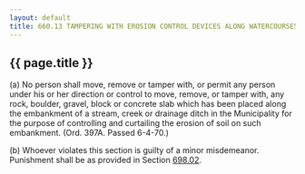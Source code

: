 ---
layout: default 
title: 660.13 TAMPERING WITH EROSION CONTROL DEVICES ALONG WATERCOURSES.---

{{ page.title }}
----------------

​(a) No person shall move, remove or tamper with, or permit any person
under his or her direction or control to move, remove, or tamper with,
any rock, boulder, gravel, block or concrete slab which has been placed
along the embankment of a stream, creek or drainage ditch in the
Municipality for the purpose of controlling and curtailing the erosion
of soil on such embankment. (Ord. 397A. Passed 6-4-70.)

​(b) Whoever violates this section is guilty of a minor misdemeanor.
Punishment shall be as provided in Section [698.02](38e2f631.html).
